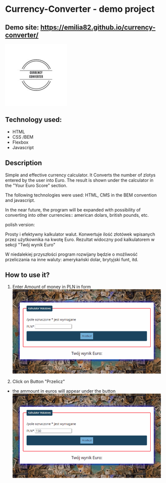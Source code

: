 # Currency-Converter - demo project 

## Demo site: https://emilia82.github.io/currency-converter/

![Tekst](https://github.com/emilia82/currency-converter/blob/main/image/icon-CC.jpg?raw=true)

## Technology used: 

- HTML
- CSS /BEM 
- Flexbox
- Javascript

## Description

Simple and effective currency calculator. It Converts the number of zlotys entered by the user into Euro. 
The result is shown under the calculator in the "Your Euro Score" section.

The following technologies were used: HTML, CMS in the BEM convention and javascript.

In the near future, the program will be expanded with possibility of converting 
into other currencies:: american dolars, british pounds, etc.

polish version: 

Prosty i efektywny kalkulator walut. Konwertuje ilość złotówek wpisanych przez użytkownika na kwotę Euro.
Rezultat widoczny pod kalkulatorem w sekcji "Twój wynik Euro"

W niedalekiej przyszłości program rozwijany będzie o możliwość przeliczania na inne waluty: 
amerykański dolar, brytyjski funt, itd.

## How to use it? 

1. Enter Amount of money in PLN in form
![enterAmount](https://github.com/emilia82/currency-converter/blob/main/image/enterAmountInForm.gif?raw=true)

2. Click on Button "Przelicz"
- the ammount in euros will appear under the button
![ClickTheButton](https://github.com/emilia82/currency-converter/blob/main/image/clickTheButton.gif?raw=true)
